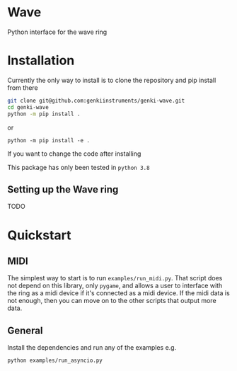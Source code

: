 # Wave
Python interface for the wave ring

# Installation
Currently the only way to install is to clone the repository and pip install from there

```bash
git clone git@github.com:genkiinstruments/genki-wave.git
cd genki-wave
python -m pip install .
```
or
```
python -m pip install -e .
```
If you want to change the code after installing

This package has only been tested in `python 3.8`

## Setting up the Wave ring
TODO

# Quickstart
## MIDI
The simplest way to start is to run `examples/run_midi.py`. That script does not depend on this library, only
`pygame`, and allows a user to interface with the ring as a midi device if it's connected as a midi device.
If the midi data is not enough, then you can move on to the other scripts that output more data.

## General
Install the dependencies and run any of the examples e.g.

```bash
python examples/run_asyncio.py
```
